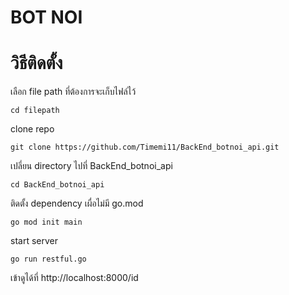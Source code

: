 # BOT NOI

# วิธีติดตั้ง

เลือก file path ที่ต้องการจะเก็บไฟล์ไว้

```
cd filepath
```

clone repo

```
git clone https://github.com/Timemi11/BackEnd_botnoi_api.git
```

เปลี่ยน directory ไปที่ BackEnd_botnoi_api

```
cd BackEnd_botnoi_api

```

ติดตั้ง dependency เผื่อไม่มี go.mod

```
go mod init main
```

start server

```
go run restful.go
```

เข้าดูได้ที่ http://localhost:8000/id
